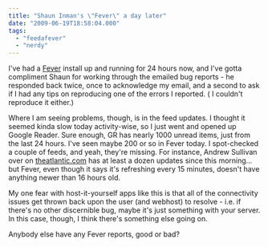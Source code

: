 ```yaml
---
title: "Shaun Inman's \"Fever\" a day later"
date: "2009-06-19T18:58:04.000"
tags: 
  - "feedafever"
  - "nerdy"
---
```


I've had a [Fever](http://feedafever.com) install up and running for 24 hours now, and I've gotta compliment Shaun for working through the emailed bug reports - he responded back twice, once to acknowledge my email, and a second to ask if I had any tips on reproducing one of the errors I reported. ( I couldn't reproduce it either.)

Where I am seeing problems, though, is in the feed updates. I thought it seemed kinda slow today activity-wise, so I just went and opened up Google Reader. Sure enough, GR has nearly 1000 unread items, just from the last 24 hours. I've seen maybe 200 or so in Fever today. I spot-checked a couple of feeds, and yeah, they're missing. For instance, Andrew Sullivan over on [theatlantic.com](http://theatlantic.com) has at least a dozen updates since this morning... but Fever, even though it says it's refreshing every 15 minutes, doesn't have anything newer than 16 hours old.

My one fear with host-it-yourself apps like this is that all of the connectivity issues get thrown back upon the user (and webhost) to resolve - i.e. if there's no other discernible bug, maybe it's just something with your server. In this case, though, I think there's something else going on.

Anybody else have any Fever reports, good or bad?
